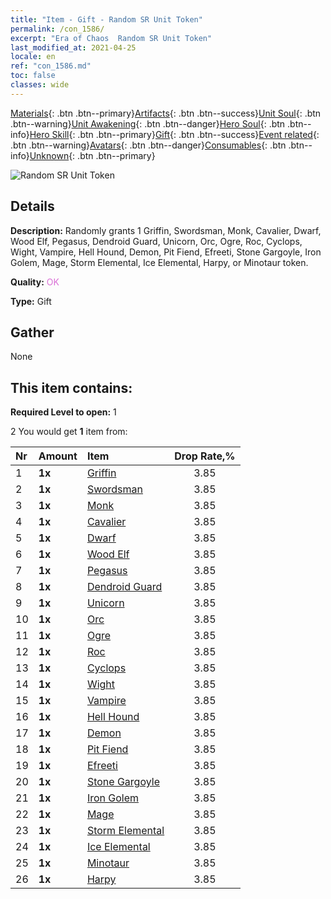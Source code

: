 ```yaml
---
title: "Item - Gift - Random SR Unit Token"
permalink: /con_1586/
excerpt: "Era of Chaos  Random SR Unit Token"
last_modified_at: 2021-04-25
locale: en
ref: "con_1586.md"
toc: false
classes: wide
---
```

 [Materials](/Items/){: .btn .btn--primary}[Artifacts](/Items/Artifacts/){: .btn .btn--success}[Unit Soul](/Items/UnitSoul/){: .btn .btn--warning}[Unit Awakening](/Items/UnitAwakening/){: .btn .btn--danger}[Hero Soul](/Items/HeroSoul/){: .btn .btn--info}[Hero Skill](/Items/HeroSkill/){: .btn .btn--primary}[Gift](/Items/Gift/){: .btn .btn--success}[Event related](/Items/Events/){: .btn .btn--warning}[Avatars](/Items/Avatars/){: .btn .btn--danger}[Consumables](/Items/Consumables/){: .btn .btn--info}[Unknown](/Items/Unknown/){: .btn .btn--primary}

 ![Random SR Unit Token](/images/t/i_907181.png)

## Details
 **Description:** Randomly grants 1 Griffin, Swordsman, Monk, Cavalier, Dwarf, Wood Elf, Pegasus, Dendroid Guard, Unicorn, Orc, Ogre, Roc, Cyclops, Wight, Vampire, Hell Hound, Demon, Pit Fiend, Efreeti, Stone Gargoyle, Iron Golem, Mage, Storm Elemental, Ice Elemental, Harpy, or Minotaur token.

 **Quality:** <span style="color: #DA70D6">OK</span>

 **Type:** Gift

## Gather

  None

## This item contains:

 **Required Level to open:** 1

 2 You would get **1** item  from:

  | Nr | Amount |     Item    | Drop Rate,% |
  |:---|:-------|:------------|:---------:|
  | 1 |  **1x** | [Griffin](/Items/unt_192/) | 3.85 | 
  | 2 |  **1x** | [Swordsman](/Items/unt_193/) | 3.85 | 
  | 3 |  **1x** | [Monk](/Items/unt_194/) | 3.85 | 
  | 4 |  **1x** | [Cavalier ](/Items/unt_195/) | 3.85 | 
  | 5 |  **1x** | [Dwarf](/Items/unt_200/) | 3.85 | 
  | 6 |  **1x** | [Wood Elf](/Items/unt_201/) | 3.85 | 
  | 7 |  **1x** | [Pegasus](/Items/unt_202/) | 3.85 | 
  | 8 |  **1x** | [Dendroid Guard](/Items/unt_203/) | 3.85 | 
  | 9 |  **1x** | [Unicorn](/Items/unt_204/) | 3.85 | 
  | 10 |  **1x** | [Orc](/Items/unt_219/) | 3.85 | 
  | 11 |  **1x** | [Ogre](/Items/unt_220/) | 3.85 | 
  | 12 |  **1x** | [Roc](/Items/unt_221/) | 3.85 | 
  | 13 |  **1x** | [Cyclops](/Items/unt_222/) | 3.85 | 
  | 14 |  **1x** | [Wight](/Items/unt_210/) | 3.85 | 
  | 15 |  **1x** | [Vampire](/Items/unt_211/) | 3.85 | 
  | 16 |  **1x** | [Hell Hound](/Items/unt_228/) | 3.85 | 
  | 17 |  **1x** | [Demon](/Items/unt_229/) | 3.85 | 
  | 18 |  **1x** | [Pit Fiend](/Items/unt_230/) | 3.85 | 
  | 19 |  **1x** | [Efreeti](/Items/unt_231/) | 3.85 | 
  | 20 |  **1x** | [Stone Gargoyle](/Items/unt_236/) | 3.85 | 
  | 21 |  **1x** | [Iron Golem](/Items/unt_237/) | 3.85 | 
  | 22 |  **1x** | [Mage](/Items/unt_238/) | 3.85 | 
  | 23 |  **1x** | [Storm Elemental](/Items/unt_263/) | 3.85 | 
  | 24 |  **1x** | [Ice Elemental](/Items/unt_264/) | 3.85 | 
  | 25 |  **1x** | [Minotaur](/Items/unt_248/) | 3.85 | 
  | 26 |  **1x** | [Harpy](/Items/unt_245/) | 3.85 | 
